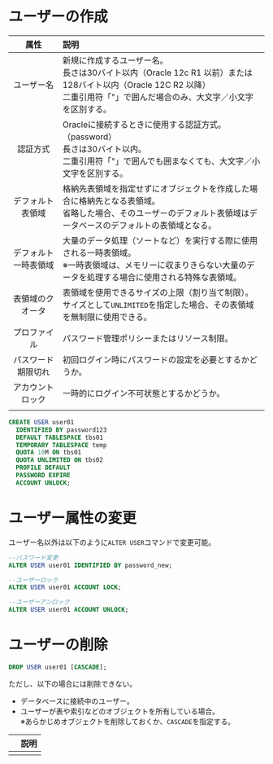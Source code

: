 # ユーザーの作成

|属性|説明|
|:-:|:-|
|ユーザー名|新規に作成するユーザー名。<br>長さは30バイト以内（Oracle 12c R1 以前）または128バイト以内（Oracle 12C R2 以降）<br>二重引用符「"」で囲んだ場合のみ、大文字／小文字を区別する。|
|認証方式|Oracleに接続するときに使用する認証方式。（password）<br>長さは30バイト以内。<br>二重引用符「"」で囲んでも囲まなくても、大文字／小文字を区別する。|
|デフォルト表領域|格納先表領域を指定せずにオブジェクトを作成した場合に格納先となる表領域。<br>省略した場合、そのユーザーのデフォルト表領域はデータベースのデフォルトの表領域となる。|
|デフォルト一時表領域|大量のデータ処理（ソートなど）を実行する際に使用される一時表領域。<br>※一時表領域は、メモリーに収まりきらない大量のデータを処理する場合に使用される特殊な表領域。|
|表領域のクオータ|表領域を使用できるサイズの上限（割り当て制限）。<br>サイズとして`UNLIMITED`を指定した場合、その表領域を無制限に使用できる。|
|プロファイル|パスワード管理ポリシーまたはリソース制限。|
|パスワード期限切れ|初回ログイン時にパスワードの設定を必要とするかどうか。|
|アカウントロック|一時的にログイン不可状態とするかどうか。|
|||

```sql
CREATE USER user01
  IDENTIFIED BY password123
  DEFAULT TABLESPACE tbs01
  TEMPORARY TABLESPACE temp
  QUOTA 10M ON tbs01
  QUOTA UNLIMITED ON tbs02
  PROFILE DEFAULT
  PASSWORD EXPIRE
  ACCOUNT UNLOCK;
```

# ユーザー属性の変更
ユーザー名以外は以下のように`ALTER USER`コマンドで変更可能。

```sql
--パスワード変更
ALTER USER user01 IDENTIFIED BY password_new;

--ユーザーロック
ALTER USER user01 ACCOUNT LOCK;

--ユーザーアンロック
ALTER USER user01 ACCOUNT UNLOCK;
```

# ユーザーの削除
```sql
DROP USER user01 [CASCADE];
```

ただし、以下の場合には削除できない。
- データベースに接続中のユーザー。
- ユーザーが表や索引などのオブジェクトを所有している場合。  
  ※あらかじめオブジェクトを削除しておくか、`CASCADE`を指定する。






||説明|
|:-:|:-|
|||
